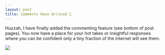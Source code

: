 ```yaml
---
layout: post
title: Comments Have Arrived 🎉
---
```


Huzzah, I have finally added the commenting feature (see bottom of post pages). You now have a place for your hot takes or insightful responses where you can be confident only a tiny fraction of the internet will see them. 

![](https://media4.giphy.com/media/v1.Y2lkPTc5MGI3NjExbGRldThsd2xrZzdxbzFjdWd2dW4ybWgxYzdpZWZ2aHBhNmcxcW54aCZlcD12MV9pbnRlcm5hbF9naWZfYnlfaWQmY3Q9Zw/WZ4M8M2VbauEo/200.webp)